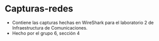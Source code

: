 # Capturas-redes
- Contiene las capturas hechas en WireShark para el laboratorio 2 de Infraestructura de Comunicaciones. 
- Hecho por el grupo 6, sección 4
